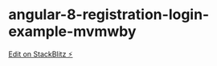 # angular-8-registration-login-example-mvmwby

[Edit on StackBlitz ⚡️](https://stackblitz.com/edit/angular-8-registration-login-example-mvmwby)